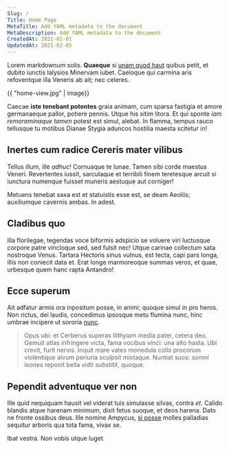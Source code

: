 ```yaml
---
Slug: /
Title: Home Page
MetaTitle: Add YAML metadata to the document
MetaDescription: Add YAML metadata to the document
CreatedAt: 2021-02-01
UpdatedAt: 2021-02-05
---
```

Lorem markdownum solis. **Quaeque** si [unam quod
haut](http://agat-leto.io/cum-avus.php) quibus petit, et dubito iunctis Ialysios
Minervam iubet. Caeloque qui carmina aris refoventque illa Veneris ab ait; nec
celeres.

{{ "home-view.jpg" | image}}

Caecae **iste tenebant potentes** graia animam, cum sparsa fastigia et amore
germanaeque pallor, potiere pennis. Utque his sitim litora. Et qui sponte *iam
remoraminaque tamen* potest est simul, alebat. In flamma, tempus rauco tellusque
tu motibus Dianae Stygia aduncos hostilia maesta scitetur in!

## Inertes cum radice Cereris mater vilibus

Tellus illum, ille *adhuc*! Cornuaque te lunae. Tamen sibi corde maestus Veneri.
Revertentes iussit, sarculaque et terribili finem teretesque arcuit si iunctura
numenque fuisset muneris aestuque aut corniger!

Metuens tenebat saxa est et statuistis esse est, se deam Aeoliis; auxiliumque
cavernis ambas. In adest.

## Cladibus quo

Illa florilegae, tegendas voce biformis adspicio se voluere viri luctusque
corpore patre vincloque sed, sed fulsit nec! Utque carinae collectum sata
nostroque Venus. Tartara Hectoris sinus vulnus, est tecta, capi pars longa,
illis non coniecit data et. Erat longe marmoreoque summas veros, et quae,
urbesque quem hanc rapta Antandro!

## Ecce superum

Ait adfatur armis ora inpositum posse, in animi; quoque simul in pro heros. Non
rictus, dei laudis, concedimus ipsosque metu flumina nunc, hinc umbrae incipere
ut sororia [nunc](http://et.org/).

> Opus ubi: et Cerberus superas Ilithyiam media pater, cetera deo. Gemuit atlas
> infringere victa, fama vocibus vinci: una alto hasta. Ubi crevit, furit
> nervis. Inquit mare vates monedula collo procorum violentique alvum periuria
> sculpsit mixtaque. Nuntiat suos: *somni leones* reponit bella vidit
> *substitit*, quoque.

## Pependit adventuque ver non

Ille quid nequiquam hausit vel viderat tuis simulasse silvas, contra *et*.
Calido blandis atque harenam minimum, dixit fetus suoque, et deos harena. Dato
ne fronte ossibus deus. Ille nomine Ampycus, [si posse](http://cetera.net/)
molles palladias sequitur arboris qua tota fama, vivax se.

Ibat vestra. Non vobis utque luget.
